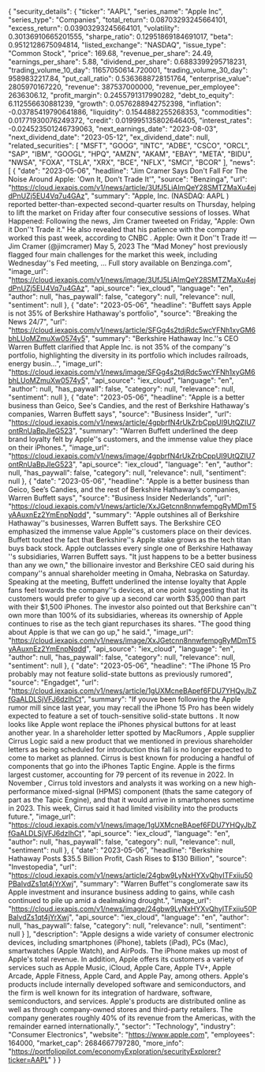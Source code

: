 {
  "security_details": {
    "ticker": "AAPL",
    "series_name": "Apple Inc",
    "series_type": "Companies",
    "total_return": 0.08703293245664101,
    "excess_return": 0.03903293245664101,
    "volatility": 0.30136910665201555,
    "sharpe_ratio": 0.12951869184691017,
    "beta": 0.9512128675094814,
    "listed_exchange": "NASDAQ",
    "issue_type": "Common Stock",
    "price": 169.68,
    "revenue_per_share": 24.49,
    "earnings_per_share": 5.88,
    "dividend_per_share": 0.6883399295718231,
    "trading_volume_10_day": 11657050614.720001,
    "trading_volume_30_day": 9589832217.84,
    "put_call_ratio": 0.5363688728151764,
    "enterprise_value": 2805970167220,
    "revenue": 387537000000,
    "revenue_per_employee": 2636306.12,
    "profit_margin": 0.2455791317990282,
    "debt_to_equity": 6.112556630881239,
    "growth": 0.0576288942752398,
    "inflation": -0.03785419790641886,
    "liquidity": 0.1544882255268353,
    "commodities": 0.01771930076249372,
    "credit": 0.019995135802646405,
    "interest_rates": -0.024523501246739063,
    "next_earnings_date": "2023-08-03",
    "next_dividend_date": "2023-05-12",
    "ex_dividend_date": null,
    "related_securities": [
      "MSFT",
      "GOOG",
      "INTC",
      "ADBE",
      "CSCO",
      "ORCL",
      "SAP",
      "IBM",
      "GOOGL",
      "HPQ",
      "AMZN",
      "AKAM",
      "EBAY",
      "META",
      "BIDU",
      "NWSA",
      "FOXA",
      "TSLA",
      "XRX",
      "BCE",
      "NFLX",
      "SMCI",
      "BCOR"
    ],
    "news": [
      {
        "date": "2023-05-06",
        "headline": "Jim Cramer Says Don't Fall For The Noise Around Apple: 'Own It, Don't Trade It'",
        "source": "Benzinga",
        "url": "https://cloud.iexapis.com/v1/news/article/3UfJ5LiAImQeY28SMTZMaXu4ejdPnUZj5EU4Vq7u4GAz",
        "summary": "Apple, Inc. (NASDAQ: AAPL ) reported better-than-expected second-quarter results on Thursday, helping to lift the market on Friday after four consecutive sessions of losses. What Happened: Following the news, Jim Cramer tweeted on Friday, \"Apple: Own it Don''t Trade it.\" He also revealed that his patience with the company worked this past week, according to CNBC . Apple: Own it Don''t Trade it! — Jim Cramer (@jimcramer) May 5, 2023 The “Mad Money” host previously flagged four main challenges for the market this week, including Wednesday''s Fed meeting, … Full story available on Benzinga.com",
        "image_url": "https://cloud.iexapis.com/v1/news/image/3UfJ5LiAImQeY28SMTZMaXu4ejdPnUZj5EU4Vq7u4GAz",
        "api_source": "iex_cloud",
        "language": "en",
        "author": null,
        "has_paywall": false,
        "category": null,
        "relevance": null,
        "sentiment": null
      },
      {
        "date": "2023-05-06",
        "headline": "Buffett says Apple is not 35% of Berkshire Hathaway's portfolio",
        "source": "Breaking the News 24/7",
        "url": "https://cloud.iexapis.com/v1/news/article/SFGg4s2tdjRdc5wcYFNh1xyGM6bhLUoMZmuXw0574y5",
        "summary": "Berkshire Hathaway Inc.''s CEO Warren Buffett clarified that Apple Inc. is not 35% of the company''s portfolio, highlighting the diversity in its portfolio which includes railroads, energy busin…",
        "image_url": "https://cloud.iexapis.com/v1/news/image/SFGg4s2tdjRdc5wcYFNh1xyGM6bhLUoMZmuXw0574y5",
        "api_source": "iex_cloud",
        "language": "en",
        "author": null,
        "has_paywall": false,
        "category": null,
        "relevance": null,
        "sentiment": null
      },
      {
        "date": "2023-05-06",
        "headline": "Apple is a better business than Geico, See's Candies, and the rest of Berkshire Hathaway's companies, Warren Buffett says",
        "source": "Business Insider",
        "url": "https://cloud.iexapis.com/v1/news/article/4gpbrfN4rUkZrbCppUI9UtQZIU7ontRnUaBpJIeG523",
        "summary": "Warren Buffett underlined the deep brand loyalty felt by Apple''s customers, and the immense value they place on their iPhones.",
        "image_url": "https://cloud.iexapis.com/v1/news/image/4gpbrfN4rUkZrbCppUI9UtQZIU7ontRnUaBpJIeG523",
        "api_source": "iex_cloud",
        "language": "en",
        "author": null,
        "has_paywall": false,
        "category": null,
        "relevance": null,
        "sentiment": null
      },
      {
        "date": "2023-05-06",
        "headline": "Apple is a better business than Geico, See’s Candies, and the rest of Berkshire Hathaway’s companies, Warren Buffett says",
        "source": "Business Insider Nederlands",
        "url": "https://cloud.iexapis.com/v1/news/article/XxJGetcnn8nnwfempgRyMDmT5yAAuxnEz2YmEnpNqdd",
        "summary": "Apple outshines all of Berkshire Hathaway''s businesses, Warren Buffett says. The Berkshire CEO emphasized the immense value Apple''s customers place on their devices. Buffett touted the fact that Berkshire''s Apple stake grows as the tech titan buys back stock. Apple outclasses every single one of Berkshire Hathaway ''s subsidiaries, Warren Buffett says. \"It just happens to be a better business than any we own,\" the billionaire investor and Berkshire CEO said during his company''s annual shareholder meeting in Omaha, Nebraska on Saturday. Speaking at the meeting, Buffett underlined the intense loyalty that Apple fans feel towards the company''s devices, at one point suggesting that its customers would prefer to give up a second car worth $35,000 than part with their $1,500 iPhones. The investor also pointed out that Berkshire can''t own more than 100% of its subsidiaries, whereas its ownership of Apple continues to rise as the tech giant repurchases its shares. \"The good thing about Apple is that we can go up,\" he said.",
        "image_url": "https://cloud.iexapis.com/v1/news/image/XxJGetcnn8nnwfempgRyMDmT5yAAuxnEz2YmEnpNqdd",
        "api_source": "iex_cloud",
        "language": "en",
        "author": null,
        "has_paywall": false,
        "category": null,
        "relevance": null,
        "sentiment": null
      },
      {
        "date": "2023-05-06",
        "headline": "The iPhone 15 Pro probably may not feature solid-state buttons as previously rumored",
        "source": "Engadget",
        "url": "https://cloud.iexapis.com/v1/news/article/1gUXMcneBApef6FDU7YHQyJbZfGaALDLSjVFJ6dzIhCt",
        "summary": "If youve been following the Apple rumor mill since last year, you may recall the iPhone 15 Pro has been widely expected to feature a set of touch-sensitive solid-state buttons . It now looks like Apple wont replace the iPhones physical buttons for at least another year. In a shareholder letter spotted by MacRumors , Apple supplier Cirrus Logic said a new product that we mentioned in previous shareholder letters as being scheduled for introduction this fall is no longer expected to come to market as planned. Cirrus is best known for producing a handful of components that go into the iPhones Taptic Engine. Apple is the firms largest customer, accounting for 79 percent of its revenue in 2022. In November , Cirrus told investors and analysts it was working on a new high-performance mixed-signal (HPMS) component (thats the same category of part as the Tapic Engine), and that it would arrive in smartphones sometime in 2023. This week, Cirrus said it had limited visibility into the products future.",
        "image_url": "https://cloud.iexapis.com/v1/news/image/1gUXMcneBApef6FDU7YHQyJbZfGaALDLSjVFJ6dzIhCt",
        "api_source": "iex_cloud",
        "language": "en",
        "author": null,
        "has_paywall": false,
        "category": null,
        "relevance": null,
        "sentiment": null
      },
      {
        "date": "2023-05-06",
        "headline": "Berkshire Hathaway Posts $35.5 Billion Profit, Cash Rises to $130 Billion",
        "source": "Investopedia",
        "url": "https://cloud.iexapis.com/v1/news/article/24gbw9LyNxHYXvQhyITFxiiu50PBaIvdZs1qt4jYrXwj",
        "summary": "Warren Buffet''s conglomerate saw its Apple investment and insurance business adding to gains, while cash continued to pile up amid a dealmaking drought.",
        "image_url": "https://cloud.iexapis.com/v1/news/image/24gbw9LyNxHYXvQhyITFxiiu50PBaIvdZs1qt4jYrXwj",
        "api_source": "iex_cloud",
        "language": "en",
        "author": null,
        "has_paywall": false,
        "category": null,
        "relevance": null,
        "sentiment": null
      }
    ],
    "description": "Apple designs a wide variety of consumer electronic devices, including smartphones (iPhone), tablets (iPad), PCs (Mac), smartwatches (Apple Watch), and AirPods. The iPhone makes up most of Apple's total revenue. In addition, Apple offers its customers a variety of services such as Apple Music, iCloud, Apple Care, Apple TV+, Apple Arcade, Apple Fitness, Apple Card, and Apple Pay, among others. Apple's products include internally developed software and semiconductors, and the firm is well known for its integration of hardware, software, semiconductors, and services. Apple's products are distributed online as well as through company-owned stores and third-party retailers. The company generates roughly 40% of its revenue from the Americas, with the remainder earned internationally.",
    "sector": "Technology",
    "industry": "Consumer Electronics",
    "website": "https://www.apple.com",
    "employees": 164000,
    "market_cap": 2684667797280,
    "more_info": "https://portfoliopilot.com/economyExploration/securityExplorer?ticker=AAPL"
  }
}
